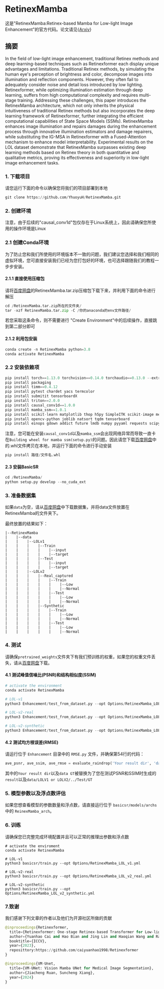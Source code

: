 # RetinexMamba

这是"RetinexMamba:Retinex-based Mamba for Low-light Image Enhancement"的官方代码。论文请见{[Arxiv](https://arxiv.org/abs/2405.03349)}

## 摘要

In the field of low-light image enhancement, traditional Retinex methods and deep learning-based techniques such as Retinexformer each display unique advantages and limitations. Traditional Retinex methods, by simulating the human eye's perception of brightness and color, decompose images into illumination and reflection components. However, they often fail to adequately consider noise and detail loss introduced by low lighting. Retinexformer, while optimizing illumination estimation through deep learning, suffers from high computational complexity and requires multi-stage training. Addressing these challenges, this paper introduces the RetinexMamba architecture, which not only inherits the physical intuitiveness of traditional Retinex methods but also incorporates the deep learning framework of Retinexformer, further integrating the efficient computational capabilities of State Space Models (SSMs). RetinexMamba enhances image illumination and repairs damages during the enhancement process through innovative illumination estimators and damage repairers, while substituting the IG-MSA in Retinexformer with a Fused-Attention mechanism to enhance model interpretability. Experimental results on the LOL dataset demonstrate that RetinexMamba surpasses existing deep learning methods based on Retinex theory in both quantitative and qualitative metrics, proving its effectiveness and superiority in low-light image enhancement tasks.


### 1. 下载项目

请您运行下面的命令以确保您将我们的项目部署到本地

```python
git clone https://github.com/YhuoyuH/RetinexMamba.git
```

### 2. 创建环境

注意，由于后续的"causal_conv1d"包仅存在于Linux系统上，因此请确保您所使用的操作环境是Linux

### 2.1 创建Conda环境

为了防止您和我们所使用的环境版本不一致的问题，我们建议您选择和我们相同的虚拟环境，您可直接安装我们已经为您打包好的环境，也可选择跟随我们的教程一步步安装。

#### 2.1.1 直接使用压缩包

请将[百度网盘](https://pan.baidu.com/s/1w0XxF2YpWJFbQ2w_H4HbHw?pwd=0325)的RetinexMamba.tar.zip压缩包下载下来，并利用下面的命令进行解压

```python
cd /RetinexMamba.tar.zip所在的文件夹/
tar -xzf RetinexMamba.tar.zip -C /你的anaconda的env文件路径/
```

若您采取这条命令，则不需要进行 "Create Environment"中的后续操作，直接跳到第二部分即可

#### 2.1.2 利用包安装

```python
conda create -n RetinexMamba python=3.8
conda activate RetinexMamba
```

### 2.2 安装依赖项

```python
pip install torch==1.13.0 torchvision==0.14.0 torchaudio==0.13.0 --extra-index-url https://download.pytorch.org/whl/cu117
pip install packaging
pip install timm==0.4.12
pip install pytest chardet yacs termcolor
pip install submitit tensorboardX
pip install triton==2.0.0
pip install causal_conv1d==1.0.0
pip install mamba_ssm==1.0.1
pip install scikit-learn matplotlib thop h5py SimpleITK scikit-image medpy
pip install opencv-python joblib natsort tqdm tensorboard
pip install einops gdown addict future lmdb numpy pyyaml requests scipy yapf lpips
```

注意，您可能在安装`causal_conv1d`以及`mamba_ssm`会出现网络异常而导致一直卡在`Building wheel for mamba ssm(setup.py)`的问题。因此请您下载[百度网盘](https://pan.baidu.com/s/1ko_q8WlaagqxZVG-3M3zyg?pwd=0325)中的.whl文件拷贝在本地，并运行下面的命令进行手动安装

```python
pip install 路径/文件名.whl
```

#### 2.3 安装BasicSR

```python
cd /RetinexMamba/
python setup.py develop --no_cuda_ext
```

### 3. 准备数据集

如果`data`为空，请从[百度网盘](https://pan.baidu.com/s/14XR8UnhmbEg71cPOfsqvgw?pwd=0325)中下载数据集，并将data文件放置在RetinexMamba的文件夹下。

最终放置的结果如下：


```
|--RetinexMamba  	
|  	 |--data   
|    |    |--LOLv1
|    |    |    |--Train
|    |    |    |    |--input
|    |    |    |    |--target
|    |    |    |--Test
|    |    |    |    |--input
|    |    |    |    |--target
|    |    |--LOLv2
|    |    |    |--Real_captured
|    |    |    |    |--Train
|    |    |    |    |    |--Low
|    |    |    |    |    |--Normal
|    |    |    |    |--Test
|    |    |    |    |    |--Low
|    |    |    |    |    |--Normal
|    |    |    |--Synthetic
|    |    |    |    |--Train
|    |    |    |    |    |--Low
|    |    |    |    |    |--Normal
|    |    |    |    |--Test
|    |    |    |    |    |--Low
|    |    |    |    |    |--Normal
```

### 4. 测试

请确保`pretrained_weights`文件夹下有我们预训练的权重，如果您的权重文件丢失，请从[百度网盘](https://pan.baidu.com/s/1eUNhlcmosTusq8LZ6XRA_A?pwd=0325)下载。

#### 4.1 测试峰值信噪比(PSNR)和结构相似度(SSIM)

```python
# activate the environment
conda activate RetinexMamba

# LOL-v1
python3 Enhancement/test_from_dataset.py --opt Options/RetinexMamba_LOL_v1.yml --weights pretrained_weights/LOL_v1.pth --dataset LOL_v1

# LOL-v2-real
python3 Enhancement/test_from_dataset.py --opt Options/RetinexMamba_LOL_v2_real.yml --weights pretrained_weights/LOL_v2_real.pth --dataset LOL_v2_real

# LOL-v2-synthetic
python3 Enhancement/test_from_dataset.py --opt Options/RetinexMamba_LOL_v2_synthetic.yml --weights pretrained_weights/LOL_v2_synthetic.pth --dataset LOL_v2_synthetic
```

#### 4.2 测试均方根误差(RMSE)

请运行位于 `Enhancement` 目录中的 `RMSE.py` 文件，并确保第54行的代码：

```python
ave_psnr, ave_ssim, ave_rmse = evaluate_raindrop('Your result dir', 'data GT')
```

其中的`Your result dir`以及`data GT`被替换为了您在测试PSNR和SSIM时生成的`result`以及`data/LOLV1 or LOLV2/../Test/GT`

### 5. 模型参数以及浮点数评估

如果您想查看模型的参数数量和浮点数，请直接运行位于 `basicsr/models/archs` 中的 `ReinexMamba_arch`。

### 6. 训练

请确保您已完整完成环境配置并且可以正常的推理出参数和浮点数

```
# activate the enviroment
conda activate RetinexMamba

# LOL-v1
python3 basicsr/train.py --opt Options/RetinexMamba_LOL_v1.yml

# LOL-v2-real
python3 basicsr/train.py --opt Options/RetinexMamba_LOL_v2_real.yml

# LOL-v2-synthetic
python3 basicsr/train.py --opt Options/RetinexMamba_LOL_v2_synthetic.yml
```

### 7.致谢

我们感谢下列文章的作者以及他们为开源社区所做的贡献

```python
@inproceedings{Retinexformer,
  title={Retinexformer: One-stage Retinex-based Transformer for Low-light Image Enhancement},
  author={Yuanhao Cai and Hao Bian and Jing Lin and Haoqian Wang and Radu Timofte and Yulun Zhang},
  booktitle={ICCV},
  year={2023},
  reposittory:https://github.com/caiyuanhao1998/Retinexformer        
}

@inproceedings{VM-Unet,
  title={VM-UNet: Vision Mamba UNet for Medical Image Segmentation},
  author={Jiacheng Ruan, Suncheng Xiang},
  year={2024}
}
```

